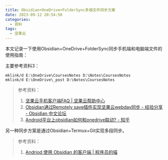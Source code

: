 ```yaml
---
title: Obsidian+OneDrive+FolderSync多端文件同步方案
date: 2023-09-12 20:54:50
categories:
  - 资料
tags:
  - 坚果云
---
```

本文记录一下使用Obsidian+OneDrive+FolderSync同步手机端和电脑端文件的使用指南：
<!--more-->
主要参考资料3：
```
mklink/d E:\OneDrive\CoursesNotes D:\Notes\CoursesNotes
mklink/d E:\OneDrive\_post D:\Notes\CoursesNotes
```
> 参考资料：
> 1. [坚果云手机客户端FAQ | 坚果云帮助中心](https://help.jianguoyun.com/?page_id=864)
> 2. [Obsidian通过Remotely save插件实现坚果云webdav同步 - 经验分享 - Obsidian 中文论坛](https://forum-zh.obsidian.md/t/topic/5367?page=4)
> 3. [Android平台上obsidian如何和onedrive联动? - 知乎](https://www.zhihu.com/question/475280128/answer/2422842141)

另一种同步方案是通过Obsidian+Termux+Git实现多段同步。
> 参考资料：
> 1. [Andriod 使用 Obsidian 的客户端 | 程序员的喵](https://catcoding.me/p/obsidian-andriod-client-sync-git/)